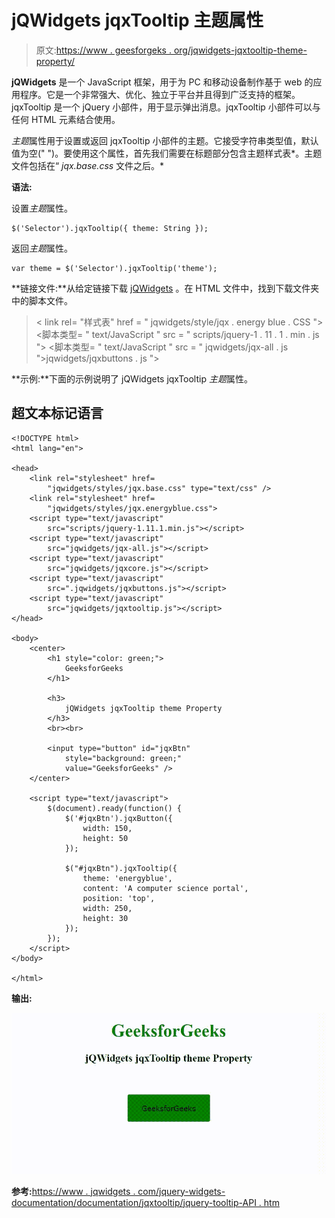 # jQWidgets jqxTooltip 主题属性

> 原文:[https://www . geesforgeks . org/jqwidgets-jqxtooltip-theme-property/](https://www.geeksforgeeks.org/jqwidgets-jqxtooltip-theme-property/)

**jQWidgets** 是一个 JavaScript 框架，用于为 PC 和移动设备制作基于 web 的应用程序。它是一个非常强大、优化、独立于平台并且得到广泛支持的框架。jqxTooltip 是一个 jQuery 小部件，用于显示弹出消息。jqxTooltip 小部件可以与任何 HTML 元素结合使用。

*主题*属性用于设置或返回 jqxTooltip 小部件的主题。它接受字符串类型值，默认值为空(" ")。要使用这个属性，首先我们需要在标题部分包含主题样式表*。主题文件包括在“ *jqx.base.css* 文件之后。*

**语法:**

设置*主题*属性。

```
$('Selector').jqxTooltip({ theme: String });
```

返回*主题*属性。

```
var theme = $('Selector').jqxTooltip('theme');
```

**链接文件:**从给定链接下载 [jQWidgets](https://www.jqwidgets.com/download/) 。在 HTML 文件中，找到下载文件夹中的脚本文件。

> <link rel="”stylesheet”" href="”jqwidgets/styles/jqx.base.css”" type="”text/css”">
> < link rel= "样式表" href = " jqwidgets/style/jqx . energy blue . CSS ">
> <脚本类型= " text/JavaScript " src = " scripts/jquery-1 . 11 . 1 . min . js "></脚本>
> <脚本类型= " text/JavaScript " src = " jqwidgets/jqx-all . js ">jqwidgets/jqxbuttons . js "></script>
> <script type = " text/JavaScript " src = " jqwidgets/jqxtooltip . js "></script>

**示例:**下面的示例说明了 jQWidgets jqxTooltip *主题*属性。

## 超文本标记语言

```
<!DOCTYPE html>
<html lang="en">

<head>
    <link rel="stylesheet" href=
        "jqwidgets/styles/jqx.base.css" type="text/css" />
    <link rel="stylesheet" href=
        "jqwidgets/styles/jqx.energyblue.css">
    <script type="text/javascript" 
        src="scripts/jquery-1.11.1.min.js"></script>
    <script type="text/javascript" 
        src="jqwidgets/jqx-all.js"></script>
    <script type="text/javascript" 
        src="jqwidgets/jqxcore.js"></script>
    <script type="text/javascript" 
        src=".jqwidgets/jqxbuttons.js"></script>
    <script type="text/javascript" 
        src="jqwidgets/jqxtooltip.js"></script>
</head>

<body>
    <center>
        <h1 style="color: green;">
            GeeksforGeeks
        </h1>

        <h3>
            jQWidgets jqxTooltip theme Property
        </h3>
        <br><br>

        <input type="button" id="jqxBtn" 
            style="background: green;" 
            value="GeeksforGeeks" />
    </center>

    <script type="text/javascript">
        $(document).ready(function() {
            $('#jqxBtn').jqxButton({
                width: 150,
                height: 50
            });

            $("#jqxBtn").jqxTooltip({
                theme: 'energyblue',
                content: 'A computer science portal',
                position: 'top',
                width: 250,
                height: 30
            });
        });
    </script>
</body>

</html>
```

**输出:**

![](img/726aba9475b8a640ea22d1d512b031fa.png)

**参考:**[https://www . jqwidgets . com/jquery-widgets-documentation/documentation/jqxtooltip/jquery-tooltip-API . htm](https://www.jqwidgets.com/jquery-widgets-documentation/documentation/jqxtooltip/jquery-tooltip-api.htm)